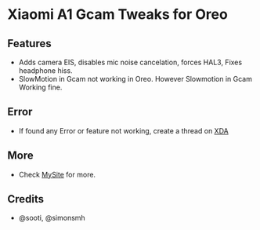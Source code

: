 # Xiaomi A1 Gcam Tweaks for Oreo

## Features
 - Adds camera EIS, disables mic noise cancelation, forces HAL3, Fixes headphone hiss.
 - SlowMotion in Gcam not working in Oreo. However Slowmotion in Gcam Working fine.

## Error
 - If found any Error or feature not working, create a thread on [XDA](https://forum.xda-developers.com/mi-a1/help)
## More
 - Check [MySite](https://addicted.tk/) for more.
## Credits
 - @sooti, @simonsmh
